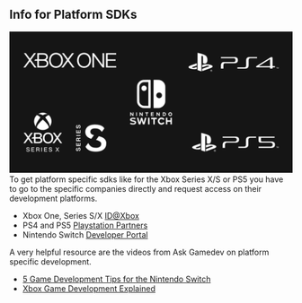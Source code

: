 ## Info for Platform SDKs
![SDKs Image](/Resources/Documentation/Export/Documentation_Image_01.png)
To get  platform specific sdks like for the Xbox Series X/S or PS5 you have to go to the specific companies directly and request access on their development platforms.
- Xbox One, Series S/X [ID@Xbox](https://www.xbox.com/en-us/developers/id?source=lp)
- PS4 and PS5 [Playstation Partners](https://partners.playstation.net/)
- Nintendo Switch [Developer Portal](https://developer.nintendo.com/)

A very helpful resource are the videos from Ask Gamedev on platform specific development.
- [5 Game Development Tips for the Nintendo Switch](https://www.youtube.com/watch?v=qAiw03bXb3o)
- [Xbox Game Development Explained](https://www.youtube.com/watch?v=NglZrJHm1Y0)
